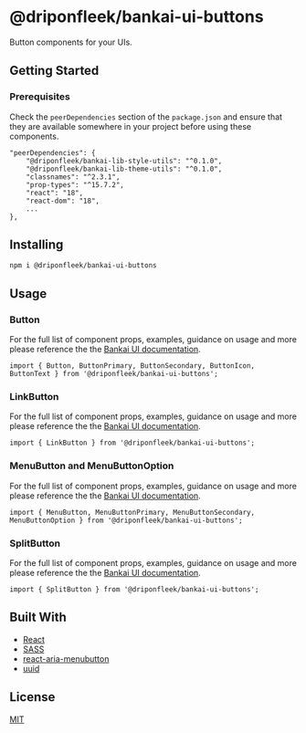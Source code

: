 # @driponfleek/bankai-ui-buttons
Button components for your UIs.

## Getting Started

### Prerequisites
Check the `peerDependencies` section of the `package.json` and ensure that they are available somewhere in your project before using these components.

```
"peerDependencies": {
    "@driponfleek/bankai-lib-style-utils": "^0.1.0",
    "@driponfleek/bankai-lib-theme-utils": "^0.1.0",
    "classnames": "^2.3.1",
    "prop-types": "^15.7.2",
    "react": "18",
    "react-dom": "18",
    ...
},
```

## Installing
```
npm i @driponfleek/bankai-ui-buttons
```

## Usage

### Button
For the full list of component props, examples, guidance on usage and more please reference the the [Bankai UI documentation]().

```
import { Button, ButtonPrimary, ButtonSecondary, ButtonIcon, ButtonText } from '@driponfleek/bankai-ui-buttons';
```

### LinkButton
For the full list of component props, examples, guidance on usage and more please reference the the [Bankai UI documentation]().

```
import { LinkButton } from '@driponfleek/bankai-ui-buttons';
```

### MenuButton and MenuButtonOption
For the full list of component props, examples, guidance on usage and more please reference the the [Bankai UI documentation]().

```
import { MenuButton, MenuButtonPrimary, MenuButtonSecondary, MenuButtonOption } from '@driponfleek/bankai-ui-buttons';
```

### SplitButton
For the full list of component props, examples, guidance on usage and more please reference the the [Bankai UI documentation]().

```
import { SplitButton } from '@driponfleek/bankai-ui-buttons';
```

## Built With
* [React](https://github.com/facebook/react)
* [SASS](https://github.com/sass/sass)
* [react-aria-menubutton](https://github.com/davidtheclark/react-aria-menubutton)
* [uuid](https://github.com/uuidjs/uuid)

## License
[MIT](../../../LICENSE)
